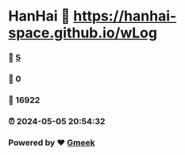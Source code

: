 # HanHai :link: https://hanhai-space.github.io/wLog 
### :page_facing_up: [5](https://hanhai-space.github.io/wLog/tag.html) 
### :speech_balloon: 0 
### :hibiscus: 16922 
### :alarm_clock: 2024-05-05 20:54:32 
### Powered by :heart: [Gmeek](https://github.com/Meekdai/Gmeek)
